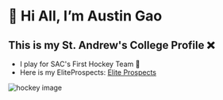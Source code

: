 # 👋 Hi All, I’m Austin Gao
## This is my St. Andrew's College Profile :x:

- I play for SAC's First Hockey Team :ice_hockey:
- Here is my EliteProspects: [Elite Prospects](https://www.eliteprospects.com/player/577209/austin-gao)
  
![hockey image](https://files.eliteprospects.com/playergallery/577209/6-gao,-austin-(28)-ep.jpg)



<!---
AustinGao6/AustinGao6 is a ✨ special ✨ repository because its `README.md` (this file) appears on your GitHub profile.
You can click the Preview link to take a look at your changes.
--->
